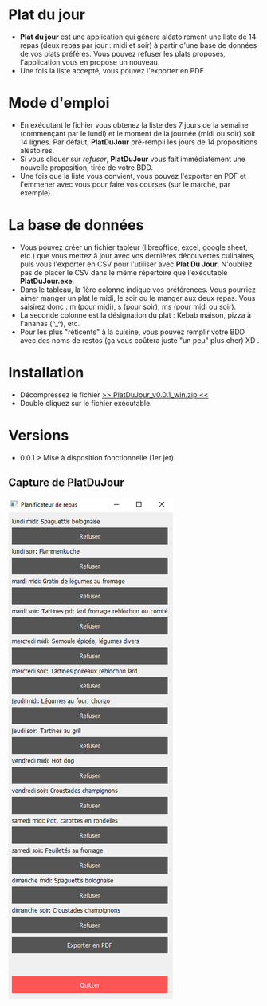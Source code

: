 # Plat du jour
- **Plat du jour** est une application qui génère aléatoirement une liste de 14 repas (deux repas par jour : midi et soir) à partir d'une base de données de vos plats préférés. Vous pouvez refuser les plats proposés, l'application vous en propose un nouveau.
- Une fois la liste accepté, vous pouvez l'exporter en PDF.

# Mode d'emploi
- En exécutant le fichier vous obtenez la liste des 7 jours de la semaine (commençant par le lundi) et le moment de la journée (midi ou soir) soit 14 lignes. Par défaut, **PlatDuJour** pré-rempli les jours de 14 propositions aléatoires.
- Si vous cliquer sur *refuser*, **PlatDuJour** vous fait immédiatement une nouvelle proposition, tirée de votre BDD.
- Une fois que la liste vous convient, vous pouvez l'exporter en PDF et l'emmener avec vous pour faire vos courses (sur le marché, par exemple).

# La base de données
- Vous pouvez créer un fichier tableur (libreoffice, excel, google sheet, etc.) que vous mettez à jour avec vos dernières découvertes culinaires, puis vous l'exporter en CSV pour l'utiliser avec **Plat Du Jour**. N'oubliez pas de placer le CSV dans le même répertoire que l'exécutable **PlatDuJour.exe**.
- Dans le tableau, la 1ère colonne indique vos préférences. Vous pourriez aimer manger un plat le midi, le soir ou le manger aux deux repas. Vous saisirez donc : m (pour midi), s (pour soir), ms (pour midi ou soir).
- La seconde colonne est la désignation du plat : Kebab maison, pizza à l'ananas (^_^), etc.
- Pour les plus "réticents" à la cuisine, vous pouvez remplir votre BDD avec des noms de restos (ça vous coûtera juste "un peu" plus cher) XD .

# Installation
- Décompressez le fichier [>> PlatDuJour_v0.0.1_win.zip <<](https://github.com/gilforge/platdujour/blob/main/PlatDuJour_v0.0.1_win.zip)
- Double cliquez sur le fichier exécutable.

# Versions
- 0.0.1 > Mise à disposition fonctionnelle (1er jet).

## Capture de PlatDuJour
![Capture v0.0.1](https://github.com/gilforge/platdujour/blob/main/img/platdujour_v0.0.1_win.png)
